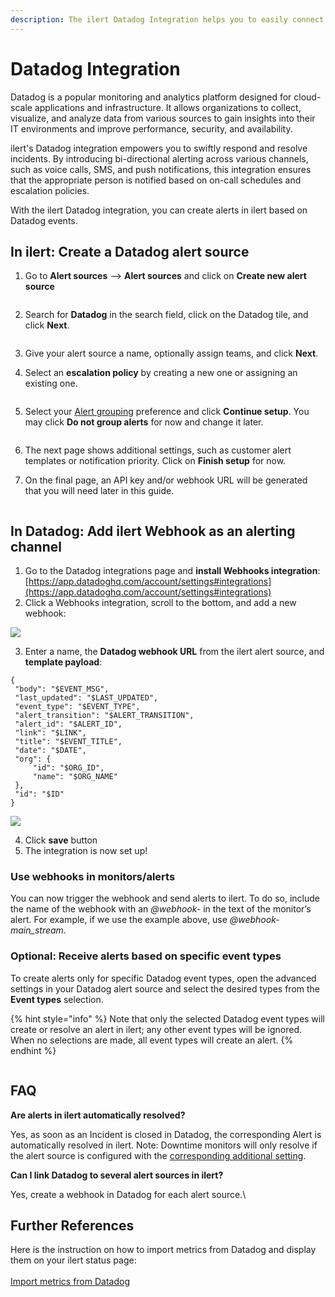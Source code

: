 ```yaml
---
description: The ilert Datadog Integration helps you to easily connect ilert with Datadog.
---
```


# Datadog Integration

Datadog is a popular monitoring and analytics platform designed for cloud-scale applications and infrastructure. It allows organizations to collect, visualize, and analyze data from various sources to gain insights into their IT environments and improve performance, security, and availability.

ilert's Datadog integration empowers you to swiftly respond and resolve incidents. By introducing bi-directional alerting across various channels, such as voice calls, SMS, and push notifications, this integration ensures that the appropriate person is notified based on on-call schedules and escalation policies.

With the ilert Datadog integration, you can create alerts in ilert based on Datadog events.

## In ilert: Create a Datadog alert source <a href="#alert-source" id="alert-source"></a>

1.  Go to **Alert sources** --> **Alert sources** and click on **Create new alert source**

    <figure><img src="../.gitbook/assets/Screenshot 2023-08-28 at 10.21.10.png" alt=""><figcaption></figcaption></figure>
2.  Search for **Datadog** in the search field, click on the Datadog tile, and click **Next**.&#x20;

    <figure><img src="../.gitbook/assets/Screenshot 2023-08-28 at 10.24.23.png" alt=""><figcaption></figcaption></figure>
3. Give your alert source a name, optionally assign teams, and click **Next**.
4.  Select an **escalation policy** by creating a new one or assigning an existing one.

    <figure><img src="../.gitbook/assets/Screenshot 2023-08-28 at 11.37.47.png" alt=""><figcaption></figcaption></figure>
5.  Select your [Alert grouping](../alerting/alert-sources.md#alert-grouping) preference and click **Continue setup**. You may click **Do not group alerts** for now and change it later.&#x20;

    <figure><img src="../.gitbook/assets/Screenshot 2023-08-28 at 11.38.24.png" alt=""><figcaption></figcaption></figure>
6. The next page shows additional settings, such as customer alert templates or notification priority. Click on **Finish setup** for now.
7.  On the final page, an API key and/or webhook URL will be generated that you will need later in this guide.

    <figure><img src="../.gitbook/assets/Screenshot 2023-08-28 at 11.47.34 (1).png" alt=""><figcaption></figcaption></figure>

## In Datadog: Add ilert Webhook as an alerting channel <a href="#add-webhook" id="add-webhook"></a>

1. Go to the Datadog integrations page and **install Webhooks integration**: [https://app.datadoghq.com/account/settings#integrations](https://app.datadoghq.com/account/settings#integrations)
2. Click a Webhooks integration, scroll to the bottom, and add a new webhook:

![](../.gitbook/assets/dd3.png)

3. Enter a name, the **Datadog webhook URL** from the ilert alert source, and **template payload**:

```
{
 "body": "$EVENT_MSG",
 "last_updated": "$LAST_UPDATED",
 "event_type": "$EVENT_TYPE",
 "alert_transition": "$ALERT_TRANSITION",
 "alert_id": "$ALERT_ID",
 "link": "$LINK",
 "title": "$EVENT_TITLE",
 "date": "$DATE",
 "org": {
     "id": "$ORG_ID",
     "name": "$ORG_NAME"
 },
 "id": "$ID"
}
```

![](../.gitbook/assets/dd4.png)

4. Click **save** button
5. The integration is now set up!

### Use webhooks in monitors/alerts

You can now trigger the webhook and send alerts to ilert. To do so, include the name of the webhook with an _@webhook-_ in the text of the monitor’s alert. For example, if we use the example above, use _@webhook-main\_stream_.



### Optional: Receive alerts based on specific event types

To create alerts only for specific Datadog event types, open the advanced settings in your Datadog alert source and select the desired types from the **Event types** selection.

{% hint style="info" %}
Note that only the selected Datadog event types will create or resolve an alert in ilert; any other event types will be ignored. When no selections are made, all event types will create an alert.
{% endhint %}

<figure><img src="../.gitbook/assets/datadog-advanced-1.png" alt=""><figcaption></figcaption></figure>

## FAQ <a href="#faq" id="faq"></a>

**Are alerts in ilert automatically resolved?**

Yes, as soon as an Incident is closed in Datadog, the corresponding Alert is automatically resolved in ilert. Note: Downtime monitors will only resolve if the alert source is configured with the [corresponding additional setting](datadog.md#optional-receive-alerts-based-on-specific-event-types).

**Can I link Datadog to several alert sources in ilert?**

Yes, create a webhook in Datadog for each alert source.\


## Further References <a href="#faq" id="faq"></a>

Here is the instruction on how to import metrics from Datadog and display them on your ilert status page: \
\
[Import metrics from Datadog](https://docs.ilert.com/incident-comms-and-status-pages/metrics/import-metrics-from-datadog)
